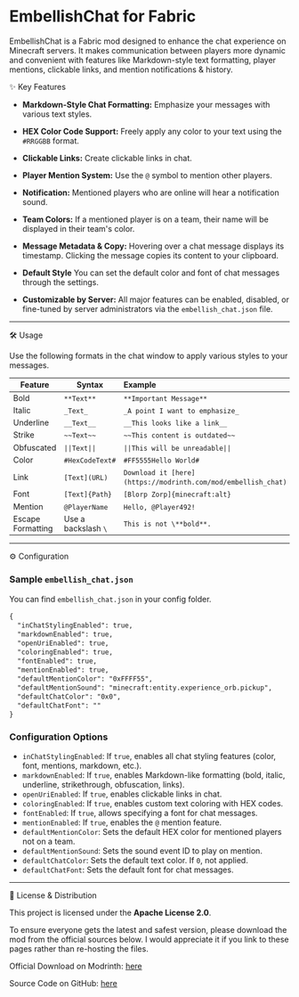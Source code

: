# EmbellishChat for Fabric

EmbellishChat is a Fabric mod designed to enhance the chat experience on Minecraft servers. It makes communication between players more dynamic and convenient with features like Markdown-style text formatting, player mentions, clickable links, and mention notifications & history.

✨ Key Features

* **Markdown-Style Chat Formatting:** Emphasize your messages with various text styles.

* **HEX Color Code Support:** Freely apply any color to your text using the `#RRGGBB` format.

* **Clickable Links:** Create clickable links in chat.

* **Player Mention System:** Use the `@` symbol to mention other players.

* **Notification:** Mentioned players who are online will hear a notification sound.

* **Team Colors:** If a mentioned player is on a team, their name will be displayed in their team's color.

* **Message Metadata & Copy:** Hovering over a chat message displays its timestamp. Clicking the message copies its content to your clipboard.

* **Default Style** You can set the default color and font of chat messages through the settings.

* **Customizable by Server:** All major features can be enabled, disabled, or fine-tuned by server administrators via the `embellish_chat.json` file.

---

🛠️ Usage

Use the following formats in the chat window to apply various styles to your messages.

| Feature           | Syntax              | Example                                                       | Result                                                                                                                 |
|-------------------|---------------------|:--------------------------------------------------------------|------------------------------------------------------------------------------------------------------------------------|
| Bold              | `**Text**`          | `**Important Message**`                                       | ![Bold](https://github.com/hanhy06/embellish_chat/blob/master/docs/images/Bold.png?raw=true)                           |
| Italic            | `_Text_`            | `_A point I want to emphasize_`                               | ![Italic](https://github.com/hanhy06/embellish_chat/blob/master/docs/images/Italic.png?raw=true)                       |
| Underline         | `__Text__`          | `__This looks like a link__`                                  | ![Underline](https://github.com/hanhy06/embellish_chat/blob/master/docs/images/Underline.png?raw=true)                 |
| Strike            | `~~Text~~`          | `~~This content is outdated~~`                                | ![Strike](https://github.com/hanhy06/embellish_chat/blob/master/docs/images/Strike.png?raw=true)                       |
| Obfuscated        | `\|\|Text\|\|`      | `\|\|This will be unreadable\|\|`                             | ![Obfuscated](https://github.com/hanhy06/embellish_chat/blob/master/docs/images/Obfuscated.gif?raw=true)               |
| Color             | `#HexCodeText#`     | `#FF5555Hello World#`                                         | ![Color](https://github.com/hanhy06/embellish_chat/blob/master/docs/images/Color.png?raw=true)                         |
| Link              | `[Text](URL)`       | `Download it [here](https://modrinth.com/mod/embellish_chat)` | ![Link](https://github.com/hanhy06/embellish_chat/blob/master/docs/images/Link.gif?raw=true)                           |
| Font              | `[Text]{Path}`      | `[Blorp Zorp]{minecraft:alt}`                                 | ![Font](https://github.com/hanhy06/embellish_chat/blob/master/docs/images/Font.png?raw=true)                           |
| Mention           | `@PlayerName`       | `Hello, @Player492!`                                          | ![Mention](https://github.com/hanhy06/embellish_chat/blob/master/docs/images/Mention.png?raw=true)                     |
| Escape Formatting | Use a backslash `\` | `This is not \**bold**.`                                      | ![Escape_Formatting](https://github.com/hanhy06/embellish_chat/blob/master/docs/images/Escape_Formatting.png?raw=true) |

---

⚙️ Configuration

### Sample `embellish_chat.json`

You can find `embellish_chat.json` in your config folder.

```jsonc
{
  "inChatStylingEnabled": true,
  "markdownEnabled": true,
  "openUriEnabled": true,
  "coloringEnabled": true,
  "fontEnabled": true,
  "mentionEnabled": true,
  "defaultMentionColor": "0xFFFF55",
  "defaultMentionSound": "minecraft:entity.experience_orb.pickup",
  "defaultChatColor": "0x0",
  "defaultChatFont": ""
}
```

### Configuration Options

* `inChatStylingEnabled`: If `true`, enables all chat styling features (color, font, mentions, markdown, etc.).
* `markdownEnabled`: If `true`, enables Markdown-like formatting (bold, italic, underline, strikethrough, obfuscation, links).
* `openUriEnabled`: If `true`, enables clickable links in chat.
* `coloringEnabled`: If `true`, enables custom text coloring with HEX codes.
* `fontEnabled`: If `true`, allows specifying a font for chat messages.
* `mentionEnabled`: If `true`, enables the `@` mention feature.
* `defaultMentionColor`: Sets the default HEX color for mentioned players not on a team.
* `defaultMentionSound`: Sets the sound event ID to play on mention.
* `defaultChatColor`: Sets the default text color. If `0`, not applied.
* `defaultChatFont`: Sets the default font for chat messages.

---

📜 License & Distribution

This project is licensed under the **Apache License 2.0**.

To ensure everyone gets the latest and safest version, please download the mod from the official sources below. I would appreciate it if you link to these pages rather than re-hosting the files.

Official Download on Modrinth: [here](https://modrinth.com/mod/embellish_chat)

Source Code on GitHub: [here](https://github.com/hanhy06/embellish_chat)
